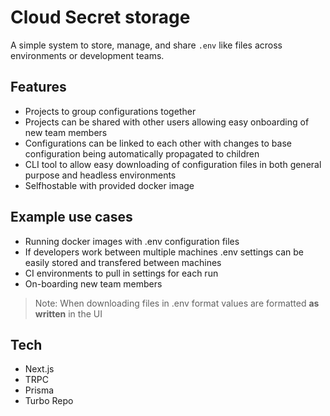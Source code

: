 # Cloud Secret storage

A simple system to store, manage, and share `.env` like files across environments or development teams.

## Features

- Projects to group configurations together
- Projects can be shared with other users allowing easy onboarding of new team members
- Configurations can be linked to each other with changes to base configuration being automatically propagated to children
- CLI tool to allow easy downloading of configuration files in both general purpose and headless environments
- Selfhostable with provided docker image

## Example use cases

- Running docker images with .env configuration files
- If developers work between multiple machines .env settings can be easily stored and transfered between machines
- CI environments to pull in settings for each run
- On-boarding new team members 

> Note: When downloading files in .env format values are formatted **as written** in the UI

## Tech
- Next.js
- TRPC
- Prisma
- Turbo Repo